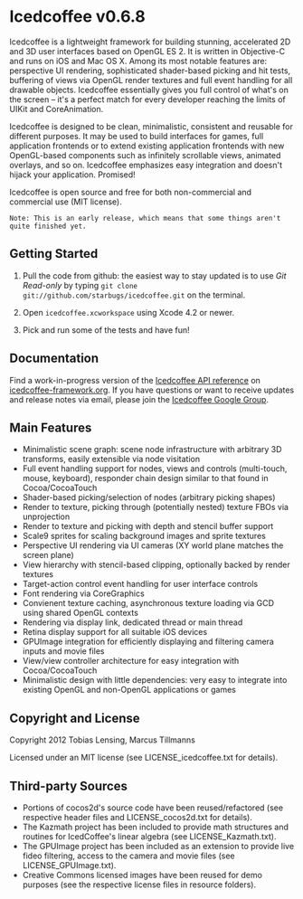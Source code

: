 Icedcoffee v0.6.8
=================

Icedcoffee is a lightweight framework for building stunning, accelerated 2D and 3D user interfaces
based on OpenGL ES 2. It is written in Objective-C and runs on iOS and Mac OS X. Among its most
notable features are: perspective UI rendering, sophisticated shader-based picking and hit tests,
buffering of views via OpenGL render textures and full event handling for all drawable objects.
Icedcoffee essentially gives you full control of what's on the screen – it's a perfect match for
every developer reaching the limits of UIKit and CoreAnimation.

Icedcoffee is designed to be clean, minimalistic, consistent and reusable for different purposes.
It may be used to build interfaces for games, full application frontends or to extend existing
application frontends with new OpenGL-based components such as infinitely scrollable views,
animated overlays, and so on. Icedcoffee emphasizes easy integration and doesn't hijack your
application. Promised!

Icedcoffee is open source and free for both non-commercial and commercial use (MIT license).

	Note: This is an early release, which means that some things aren't quite finished yet.


Getting Started
---------------

1. Pull the code from github: the easiest way to stay updated is to use *Git Read-only*
   by typing `git clone git://github.com/starbugs/icedcoffee.git` on the terminal.

2. Open `icedcoffee.xcworkspace` using Xcode 4.2 or newer.

3. Pick and run some of the tests and have fun!



Documentation
-------------

Find a work-in-progress version of the [Icedcoffee API reference](http://icedcoffee-framework.org/reference/)
on [icedcoffee-framework.org](http://icedcoffee-framework.org). If you have questions or want to
receive updates and release notes via email, please join the [Icedcoffee Google Group](https://groups.google.com/d/forum/icedcoffee).


Main Features
-------------

  * Minimalistic scene graph: scene node infrastructure with arbitrary 3D transforms,
    easily extensible via node visitation
  * Full event handling support for nodes, views and controls (multi-touch, mouse, keyboard),
    responder chain design similar to that found in Cocoa/CocoaTouch
  * Shader-based picking/selection of nodes (arbitrary picking shapes)
  * Render to texture, picking through (potentially nested) texture FBOs via unprojection
  * Render to texture and picking with depth and stencil buffer support
  * Scale9 sprites for scaling background images and sprite textures
  * Perspective UI rendering via UI cameras (XY world plane matches the screen plane)
  * View hierarchy with stencil-based clipping, optionally backed by render textures
  * Target-action control event handling for user interface controls
  * Font rendering via CoreGraphics
  * Convienent texture caching, asynchronous texture loading via GCD using shared OpenGL contexts
  * Rendering via display link, dedicated thread or main thread
  * Retina display support for all suitable iOS devices
  * GPUImage integration for efficiently displaying and filtering camera inputs and movie files
  * View/view controller architecture for easy integration with Cocoa/CocoaTouch
  * Minimalistic design with little dependencies: very easy to integrate into existing
    OpenGL and non-OpenGL applications or games


Copyright and License
---------------------

Copyright 2012 Tobias Lensing, Marcus Tillmanns

Licensed under an MIT license (see LICENSE_icedcoffee.txt for details).


Third-party Sources
-------------------

  * Portions of cocos2d's source code have been reused/refactored (see respective
	  header files and LICENSE_cocos2d.txt for details).
  * The Kazmath project has been included to provide math structures and
	  routines for IcedCoffee's linear algebra (see LICENSE_Kazmath.txt).
  * The GPUImage project has been included as an extension to provide live fideo filtering,
      access to the camera and movie files (see LICENSE_GPUImage.txt).
  * Creative Commons licensed images have been reused for demo purposes (see
	  the respective license files in resource folders).
